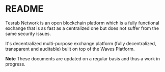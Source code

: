 # README

Tesrab Network is an open blockchain platform which is a fully functional exchange that is as fast as a centralized one but does not suffer from the same security issues.

It's decentralized multi-purpose exchange platform \(fully decentralized, transparent and auditable\) built on top of the Waves Platform.

**Note** These documents are updated on a regular basis and thus a work in progress.

